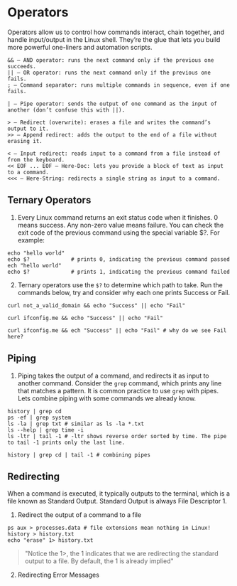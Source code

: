 # Operators

Operators allow us to control how commands interact, chain together, and handle input/output in the Linux shell.
They’re the glue that lets you build more powerful one-liners and automation scripts.

```
&& — AND operator: runs the next command only if the previous one succeeds.  
|| — OR operator: runs the next command only if the previous one fails.
; — Command separator: runs multiple commands in sequence, even if one fails.  

| — Pipe operator: sends the output of one command as the input of another (don’t confuse this with ||).

> — Redirect (overwrite): erases a file and writes the command’s output to it.  
>> — Append redirect: adds the output to the end of a file without erasing it.

< — Input redirect: reads input to a command from a file instead of from the keyboard.  
<< EOF ... EOF — Here-Doc: lets you provide a block of text as input to a command.  
<<< — Here-String: redirects a single string as input to a command.

```

## Ternary Operators

1. Every Linux command returns an exit status code when it finishes. 0 means success. Any non-zero value means failure. You can check the exit code of the previous command using the special variable $?.
For example:

```
echo "hello world"
echo $?             # prints 0, indicating the previous command passed
ech "hello world"
echo $?             # prints 1, indicating the previous command failed
```

2. Ternary operators use the `$?` to determine which path to take. Run the commands below, try and consider why each one prints Success or Fail.

```
curl not_a_valid_domain && echo "Success" || echo "Fail" 

curl ifconfig.me && echo "Success" || echo "Fail"

curl ifconfig.me && ech "Success" || echo "Fail" # why do we see Fail here?
```

## Piping

1. Piping takes the output of a command, and redirects it as input to another command. Consider the `grep` command, which prints any line that matches a pattern. It is common practice to use `grep` with pipes. Lets combine piping with some commands we already know.
```
history | grep cd
ps -ef | grep system
ls -la | grep txt # similar as ls -la *.txt
ls --help | grep time -i
ls -ltr | tail -1 # -ltr shows reverse order sorted by time. The pipe to tail -1 prints only the last line.

history | grep cd | tail -1 # combining pipes
```

## Redirecting

When a command is executed, it typically outputs to the terminal, which is a file known as Standard Output. Standard Output is always File Descriptor 1.

1. Redirect the output of a command to a file
```
ps aux > processes.data # file extensions mean nothing in Linux!
history > history.txt
echo "erase" 1> history.txt 
```

> "Notice the 1>, the 1 indicates that we are redirecting the standard output to a file. By default, the 1 is already implied"

2. Redirecting Error Messages
```

```
